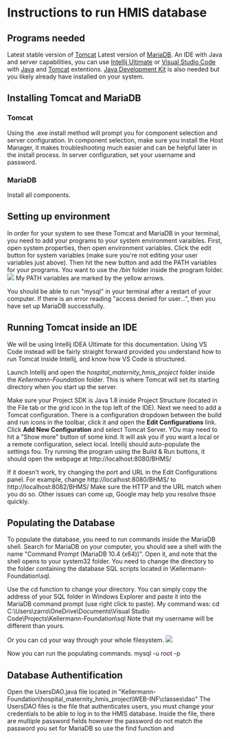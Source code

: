 # Instructions to run HMIS database 

## Programs needed ##
Latest stable version of [Tomcat](https://tomcat.apache.org/download-80.cgi)
Latest version of [MariaDB](https://mariadb.org/download/).
An IDE with Java and server capabilities, you can use [Intellij Ultimate](https://www.jetbrains.com/idea/) or [Visual Studio Code](https://code.visualstudio.com/) with [Java](https://marketplace.visualstudio.com/items?itemName=vscjava.vscode-java-debug) and [Tomcat](https://marketplace.visualstudio.com/items?itemName=adashen.vscode-tomcat) extentions. 
[Java Development Kit](https://www.oracle.com/java/technologies/javase/javase-jdk8-downloads.html) is also needed but you likely already have installed on your system.

## Installing Tomcat and MariaDB ##
### Tomcat ### 
Using the .exe install method will prompt you for component selection and server configuration. 
In component selection, make sure you install the Host Manager, it makes troubleshooting much easier and can be helpful later in the install process. 
In server configuration, set your username and password. 
### MariaDB ###
Install all components.

## Setting up environment ##
In order for your system to see these Tomcat and MariaDB in your terminal, you need to add your programs to your system environment varaibles. 
First, open system properties, then open environment variables. Click the edit button for system variables (make sure you're not editing your user variables just above). Then hit the new button and add the PATH variables for your programs. You want to use the */bin* folder inside the program folder. 
![](https://i.imgur.com/vArAOqn.jpg)
My PATH variables are marked by the yellow arrows.

You should be able to run "mysql" in your terminal after a restart of your computer. If there is an error reading "access denied for user...", then you have set up MariaDB successfully. 

## Running Tomcat inside an IDE ##
We will be using Intellij IDEA Ultimate for this documentation. Using VS Code instead will be fairly straight forward provided you understand how to run Tomcat inside Intellij, and know how VS Code is structured. 

Launch Intellij and open the *hospital_maternity_hmis_project* folder inside the *Kellermann-Foundation* folder. This is where Tomcat will set its starting directory when you start up the server. 

Make sure your Project SDK is Java 1.8 inside Project Structure (located in the File tab or the grid icon in the top left of the IDE).
Next we need to add a Tomcat configuration. There is a configuration dropdown between the build and run icons in the toolbar, click it and open the **Edit Configurations** link. 
Click **Add New Configuration** and select Tomcat Server. YOu may need to hit a "Show more" button of some kind. It will ask you if you want a local or a remote configuration, select local. 
Intellij should auto-populate the settings fou. Try running the program using the Build & Run buttons, it should open the webpage at http://localhost:8080/BHMS/

If it doesn't work, try changing the port and URL in the Edit Configurations panel. For example, change http://localhost:8080/BHMS/ to http://localhost:8082/BHMS/
Make sure the HTTP and the URL match when you do so. 
Other issues can come up, Google may help you resolve thsoe quickly.

## Populating the Database ##
To populate the database, you need to run commands inside the MariaDB shell. Search for MariaDB on your computer, you should see a shell with the name "Command Prompt (MariaDB 10.4 (x64))". Open it, and note that the shell opens to your system32 folder. You need to change the directory to the folder containing the database SQL scripts located in \Kellermann-Foundation\sql\. 

Use the cd function to change your directory. You can simply copy the address of your SQL folder in Windows Explorer and paste it into the MariaDB command prompt (use right click to paste).
My command was: cd C:\Users\zarro\OneDrive\Documents\Visual Studio Code\Projects\Kellermann-Foundation\sql
Note that my username will be different than yours.

Or you can cd your way through your whole filesystem. 
![](https://i.imgur.com/tr58MjZ.png)

Now you can run the populating commands. 
mysql -u root -p
<enter password set>

## Database Authentification ##

Open the UsersDAO.java file located in "Kellermann-Foundation\hospital_maternity_hmis_project\WEB-INF\classes\dao" 
The UsersDAO files is the file that authenticates users, you must change your credentials to be able to log in to the HMIS database. 
Inside the file, there are multiple password fields however the password do not match the password you set for MariaDB so use the find function and 

